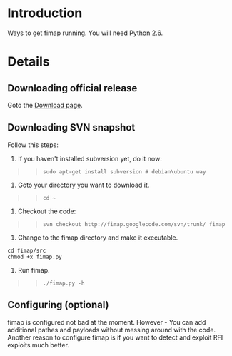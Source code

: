 # Introduction #

Ways to get fimap running.
You will need Python 2.6.

# Details #

## Downloading official release ##
Goto the [Download page](http://code.google.com/p/fimap/downloads/list).

## Downloading SVN snapshot ##
Follow this steps:
  1. If you haven't installed subversion yet, do it now:
> > `sudo apt-get install subversion # debian\ubuntu way`
  1. Goto your directory you want to download it.
> > `cd ~`
  1. Checkout the code:
> > `svn checkout http://fimap.googlecode.com/svn/trunk/ fimap`
  1. Change to the fimap directory and make it executable.
```
cd fimap/src
chmod +x fimap.py
```
  1. Run fimap.
> > `./fimap.py -h`

## Configuring (optional) ##
fimap is configured not bad at the moment.
However - You can add additional pathes and payloads without messing around with the code.
Another reason to configure fimap is if you want to detect and exploit RFI exploits much better.
